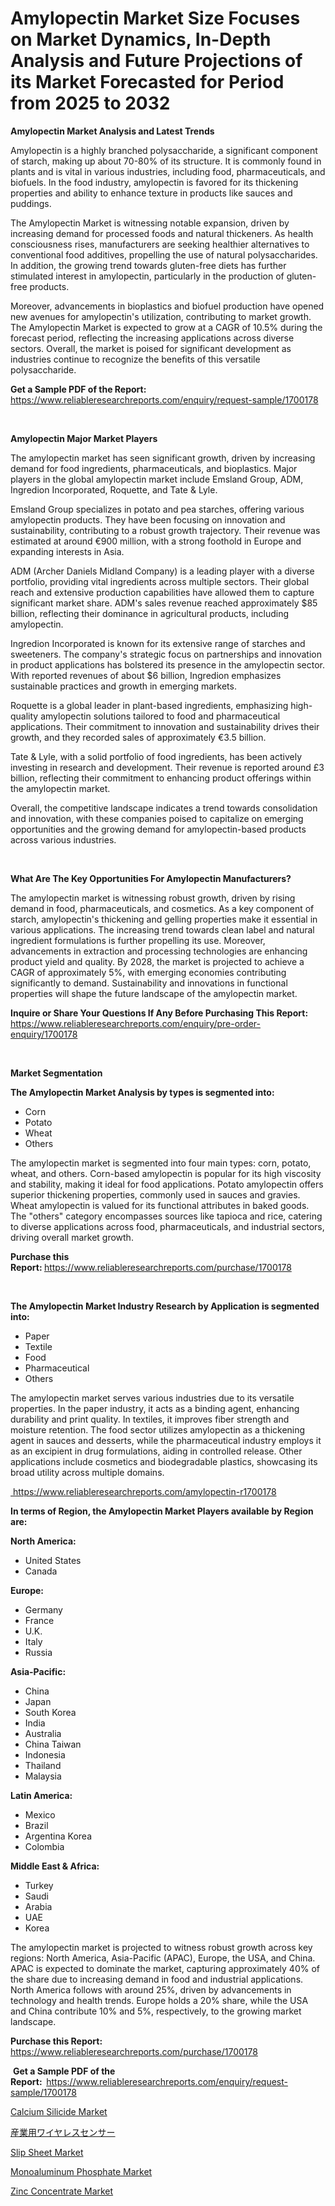 <p><h1>Amylopectin Market Size Focuses on Market Dynamics, In-Depth Analysis and Future Projections of its Market Forecasted for Period from 2025 to 2032</h1></p><p><strong>Amylopectin Market Analysis and Latest Trends</strong></p>
<p><p>Amylopectin is a highly branched polysaccharide, a significant component of starch, making up about 70-80% of its structure. It is commonly found in plants and is vital in various industries, including food, pharmaceuticals, and biofuels. In the food industry, amylopectin is favored for its thickening properties and ability to enhance texture in products like sauces and puddings.</p><p>The Amylopectin Market is witnessing notable expansion, driven by increasing demand for processed foods and natural thickeners. As health consciousness rises, manufacturers are seeking healthier alternatives to conventional food additives, propelling the use of natural polysaccharides. In addition, the growing trend towards gluten-free diets has further stimulated interest in amylopectin, particularly in the production of gluten-free products.</p><p>Moreover, advancements in bioplastics and biofuel production have opened new avenues for amylopectin's utilization, contributing to market growth. The Amylopectin Market is expected to grow at a CAGR of 10.5% during the forecast period, reflecting the increasing applications across diverse sectors. Overall, the market is poised for significant development as industries continue to recognize the benefits of this versatile polysaccharide.</p></p>
<p><strong>Get a Sample PDF of the Report:&nbsp;</strong> <a href="https://www.reliableresearchreports.com/enquiry/request-sample/1700178?utm_campaign=38&utm_medium=2&utm_source=Github&utm_content=ia&utm_term=01042025&utm_id=amylopectin">https://www.reliableresearchreports.com/enquiry/request-sample/1700178</a></p>
<p>&nbsp;</p>
<p><strong>Amylopectin Major Market Players</strong></p>
<p><p>The amylopectin market has seen significant growth, driven by increasing demand for food ingredients, pharmaceuticals, and bioplastics. Major players in the global amylopectin market include Emsland Group, ADM, Ingredion Incorporated, Roquette, and Tate & Lyle.</p><p>Emsland Group specializes in potato and pea starches, offering various amylopectin products. They have been focusing on innovation and sustainability, contributing to a robust growth trajectory. Their revenue was estimated at around €900 million, with a strong foothold in Europe and expanding interests in Asia.</p><p>ADM (Archer Daniels Midland Company) is a leading player with a diverse portfolio, providing vital ingredients across multiple sectors. Their global reach and extensive production capabilities have allowed them to capture significant market share. ADM's sales revenue reached approximately $85 billion, reflecting their dominance in agricultural products, including amylopectin.</p><p>Ingredion Incorporated is known for its extensive range of starches and sweeteners. The company's strategic focus on partnerships and innovation in product applications has bolstered its presence in the amylopectin sector. With reported revenues of about $6 billion, Ingredion emphasizes sustainable practices and growth in emerging markets.</p><p>Roquette is a global leader in plant-based ingredients, emphasizing high-quality amylopectin solutions tailored to food and pharmaceutical applications. Their commitment to innovation and sustainability drives their growth, and they recorded sales of approximately €3.5 billion.</p><p>Tate & Lyle, with a solid portfolio of food ingredients, has been actively investing in research and development. Their revenue is reported around £3 billion, reflecting their commitment to enhancing product offerings within the amylopectin market.</p><p>Overall, the competitive landscape indicates a trend towards consolidation and innovation, with these companies poised to capitalize on emerging opportunities and the growing demand for amylopectin-based products across various industries.</p></p>
<p>&nbsp;</p>
<p><strong>What Are The Key Opportunities For Amylopectin Manufacturers?</strong></p>
<p><p>The amylopectin market is witnessing robust growth, driven by rising demand in food, pharmaceuticals, and cosmetics. As a key component of starch, amylopectin's thickening and gelling properties make it essential in various applications. The increasing trend towards clean label and natural ingredient formulations is further propelling its use. Moreover, advancements in extraction and processing technologies are enhancing product yield and quality. By 2028, the market is projected to achieve a CAGR of approximately 5%, with emerging economies contributing significantly to demand. Sustainability and innovations in functional properties will shape the future landscape of the amylopectin market.</p></p>
<p><strong>Inquire or Share Your Questions If Any Before Purchasing This Report:</strong> <a href="https://www.reliableresearchreports.com/enquiry/pre-order-enquiry/1700178?utm_campaign=38&utm_medium=2&utm_source=Github&utm_content=ia&utm_term=01042025&utm_id=amylopectin">https://www.reliableresearchreports.com/enquiry/pre-order-enquiry/1700178</a></p>
<p>&nbsp;</p>
<p><strong>Market Segmentation</strong></p>
<p><strong>The Amylopectin Market Analysis by types is segmented into:</strong></p>
<p><ul><li>Corn</li><li>Potato</li><li>Wheat</li><li>Others</li></ul></p>
<p><p>The amylopectin market is segmented into four main types: corn, potato, wheat, and others. Corn-based amylopectin is popular for its high viscosity and stability, making it ideal for food applications. Potato amylopectin offers superior thickening properties, commonly used in sauces and gravies. Wheat amylopectin is valued for its functional attributes in baked goods. The "others" category encompasses sources like tapioca and rice, catering to diverse applications across food, pharmaceuticals, and industrial sectors, driving overall market growth.</p></p>
<p><strong>Purchase this Report:&nbsp;</strong><a href="https://www.reliableresearchreports.com/purchase/1700178?utm_campaign=38&utm_medium=2&utm_source=Github&utm_content=ia&utm_term=01042025&utm_id=amylopectin">https://www.reliableresearchreports.com/purchase/1700178</a></p>
<p>&nbsp;</p>
<p><strong>The Amylopectin Market Industry Research by Application is segmented into:</strong></p>
<p><ul><li>Paper</li><li>Textile</li><li>Food</li><li>Pharmaceutical</li><li>Others</li></ul></p>
<p><p>The amylopectin market serves various industries due to its versatile properties. In the paper industry, it acts as a binding agent, enhancing durability and print quality. In textiles, it improves fiber strength and moisture retention. The food sector utilizes amylopectin as a thickening agent in sauces and desserts, while the pharmaceutical industry employs it as an excipient in drug formulations, aiding in controlled release. Other applications include cosmetics and biodegradable plastics, showcasing its broad utility across multiple domains.</p></p>
<p><a href="https://www.reliableresearchreports.com/amylopectin-r1700178?utm_campaign=38&utm_medium=2&utm_source=Github&utm_content=ia&utm_term=01042025&utm_id=amylopectin">&nbsp;https://www.reliableresearchreports.com/amylopectin-r1700178</a></p>
<p><strong>In terms of Region, the Amylopectin Market Players available by Region are:</strong></p>
<p>
    <p> <strong> North America: </strong>
        <ul>
            <li>United States</li>
            <li>Canada</li>
        </ul>
        </p> 
    <p> <strong> Europe: </strong>
        <ul>
            <li>Germany</li>
            <li>France</li>
            <li>U.K.</li>
            <li>Italy</li>
            <li>Russia</li>
        </ul>
        </p> 
    <p> <strong> Asia-Pacific: </strong>
        <ul>
            <li>China</li>
            <li>Japan</li>
            <li>South Korea</li>
            <li>India</li>
            <li>Australia</li>
            <li>China Taiwan</li>
            <li>Indonesia</li>
            <li>Thailand</li>
            <li>Malaysia</li>
        </ul>
        </p> 
    <p> <strong> Latin America: </strong>
        <ul>
            <li>Mexico</li>
            <li>Brazil</li>
            <li>Argentina Korea</li>
            <li>Colombia</li>
        </ul>
        </p> 
    <p> <strong> Middle East & Africa: </strong>
        <ul>
            <li>Turkey</li>
            <li>Saudi</li>
            <li>Arabia</li>
            <li>UAE</li>
            <li>Korea</li>
        </ul>
    </p>
    </p>
<p><p>The amylopectin market is projected to witness robust growth across key regions: North America, Asia-Pacific (APAC), Europe, the USA, and China. APAC is expected to dominate the market, capturing approximately 40% of the share due to increasing demand in food and industrial applications. North America follows with around 25%, driven by advancements in technology and health trends. Europe holds a 20% share, while the USA and China contribute 10% and 5%, respectively, to the growing market landscape.</p></p>
<p><strong>Purchase this Report: </strong><a href="https://www.reliableresearchreports.com/purchase/1700178?utm_campaign=38&utm_medium=2&utm_source=Github&utm_content=ia&utm_term=01042025&utm_id=amylopectin">https://www.reliableresearchreports.com/purchase/1700178</a></p>
<p>&nbsp;<strong>Get a Sample PDF of the Report:&nbsp;&nbsp;</strong><a href="https://www.reliableresearchreports.com/enquiry/request-sample/1700178?utm_campaign=38&utm_medium=2&utm_source=Github&utm_content=ia&utm_term=01042025&utm_id=amylopectin">https://www.reliableresearchreports.com/enquiry/request-sample/1700178</a></p>
<p><strong></strong></p>
<p><p><a href="https://github.com/decockogbaro25/Market-Research-Report-List-1/blob/main/calcium-silicide-market.md?utm_campaign=38&utm_medium=2&utm_source=Github&utm_content=ia&utm_term=01042025&utm_id=amylopectin">Calcium Silicide Market</a></p><p><a href="https://github.com/mohamedbakry57/Market-Research-Report-List-7/blob/main/313420951155.md?utm_campaign=38&utm_medium=2&utm_source=Github&utm_content=ia&utm_term=01042025&utm_id=amylopectin">産業用ワイヤレスセンサー</a></p><p><a href="https://github.com/ghaligopezf5/Market-Research-Report-List-1/blob/main/slip-sheet-market.md?utm_campaign=38&utm_medium=2&utm_source=Github&utm_content=ia&utm_term=01042025&utm_id=amylopectin">Slip Sheet Market</a></p><p><a href="https://github.com/latzerelfigo48/Market-Research-Report-List-1/blob/main/monoaluminum-phosphate-market.md?utm_campaign=38&utm_medium=2&utm_source=Github&utm_content=ia&utm_term=01042025&utm_id=amylopectin">Monoaluminum Phosphate Market</a></p><p><a href="https://github.com/drielvinki/Market-Research-Report-List-1/blob/main/zinc-concentrate-market.md?utm_campaign=38&utm_medium=2&utm_source=Github&utm_content=ia&utm_term=01042025&utm_id=amylopectin">Zinc Concentrate Market</a></p></p>